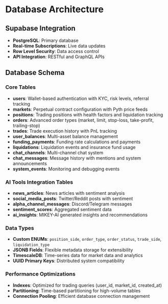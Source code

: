 # Database Architecture

## Supabase Integration
- **PostgreSQL**: Primary database
- **Real-time Subscriptions**: Live data updates
- **Row Level Security**: Data access control
- **API Integration**: RESTful and GraphQL APIs

## Database Schema

### Core Tables
- **users**: Wallet-based authentication with KYC, risk levels, referral tracking
- **markets**: Perpetual contract configuration with Pyth price feeds
- **positions**: Trading positions with health factors and liquidation tracking
- **orders**: Advanced order types (market, limit, stop-loss, take-profit, trailing-stop)
- **trades**: Trade execution history with PnL tracking
- **user_balances**: Multi-asset balance management
- **funding_payments**: Funding rate calculations and payments
- **liquidations**: Liquidation events and insurance fund usage
- **chat_channels**: Multi-channel chat system
- **chat_messages**: Message history with mentions and system announcements
- **system_events**: Monitoring and debugging events

### AI Tools Integration Tables
- **news_articles**: News articles with sentiment analysis
- **social_media_posts**: Twitter/Reddit posts with sentiment
- **alpha_channel_messages**: Discord/Telegram messages
- **sentiment_scores**: Aggregated sentiment data
- **ai_insights**: MIKEY-AI generated insights and recommendations

### Data Types
- **Custom ENUMs**: `position_side`, `order_type`, `order_status`, `trade_side`, `liquidation_type`
- **JSONB Fields**: Flexible metadata storage for extensibility
- **TimescaleDB**: Time-series data for market data and analytics
- **UUID Primary Keys**: Distributed system compatibility

### Performance Optimizations
- **Indexes**: Optimized for trading queries (user_id, market_id, created_at)
- **Partitioning**: Time-based partitioning for high-volume tables
- **Connection Pooling**: Efficient database connection management
